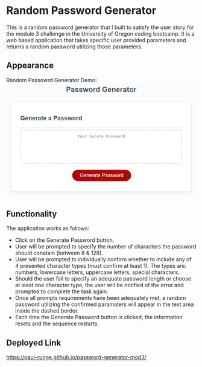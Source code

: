 # Random Password Generator

This is a random password generator that I built to satisfy the user story for the module 3 challenge in the University of Oregon coding bootcamp.  It is a web based application that takes specific user provided parameters and returns a random password utilizing those parameters.

## Appearance

Random Passowrd Generator Demo:
![password-generator-demo](Assets/images/password-generator-demo.png)

## Functionality

The application works as follows:

* Click on the Generate Password button.
* User will be prompted to specify the number of characters the password should conatain (between 8 & 128).
* User will be prompted to individually confirm whether to include any of 4 presented character types (must confirm at least 1).  The types are: numbers, lowercase letters, uppercase letters, special characters.
* Should the user fail to specify an adequate password length or choose at least one character type, the user will be notified of the error and prompted to complete the task again.
* Once all prompts requirements have been adequately met, a random password utilizing the confirmed paramaters will appear in the text area inside the dashed border.
* Each time the Generate Password button is clicked, the information resets and the sequence restarts.

## Deployed Link
https://paul-runge.github.io/password-generator-mod3/
